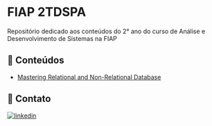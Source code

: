 
# FIAP 2TDSPA

Repositório dedicado aos conteúdos do 2° ano do curso de Análise e Desenvolvimento de Sistemas na FIAP

## 📒 Conteúdos

 - [Mastering Relational and Non-Relational Database](https://github.com/mtslma/fiap-2tdspa/tree/main/relational-non-relational-database)


 
## 📩 Contato
[![linkedin](https://img.shields.io/badge/linkedin-0A66C2?style=for-the-badge&logo=linkedin&logoColor=white)](https://www.linkedin.com/in/mtslma)


